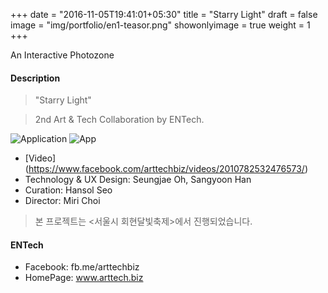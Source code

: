 +++
date = "2016-11-05T19:41:01+05:30"
title = "Starry Light"
draft = false
image = "img/portfolio/en1-teasor.png"
showonlyimage = true
weight = 1
+++

An Interactive Photozone 
<!--more-->
#### Description

> "Starry Light"

> 2nd Art & Tech Collaboration by ENTech.

 
![Application][1]
![App][2]

* [Video] (https://www.facebook.com/arttechbiz/videos/2010782532476573/) 
* Technology & UX Design: Seungjae Oh, Sangyoon Han
* Curation: Hansol Seo
* Director: Miri Choi

> 본 프로젝트는 <서울시 회현달빛축제>에서 진행되었습니다.

#### ENTech
* Facebook: fb.me/arttechbiz
* HomePage: www.arttech.biz

[1]: /img/portfolio/en1-app1.png
[2]: /img/portfolio/en1-app2.png